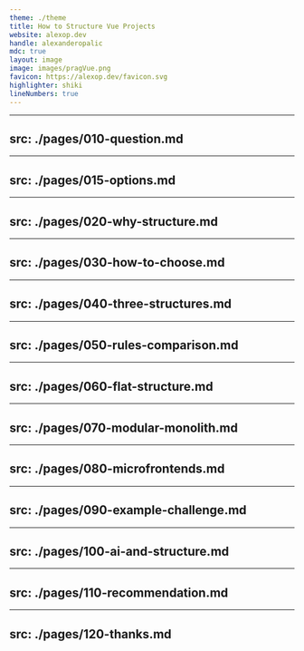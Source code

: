 ```yaml
---
theme: ./theme
title: How to Structure Vue Projects 
website: alexop.dev
handle: alexanderopalic 
mdc: true
layout: image
image: images/pragVue.png
favicon: https://alexop.dev/favicon.svg 
highlighter: shiki
lineNumbers: true
---
```



---
src: ./pages/010-question.md
---

---
src: ./pages/015-options.md
---

---
src: ./pages/020-why-structure.md
---

---
src: ./pages/030-how-to-choose.md
---

---
src: ./pages/040-three-structures.md
---

---
src: ./pages/050-rules-comparison.md
---

---
src: ./pages/060-flat-structure.md
---

---
src: ./pages/070-modular-monolith.md
---

---
src: ./pages/080-microfrontends.md
---

---
src: ./pages/090-example-challenge.md
---

---
src: ./pages/100-ai-and-structure.md
---

---
src: ./pages/110-recommendation.md
---

---
src: ./pages/120-thanks.md
---
